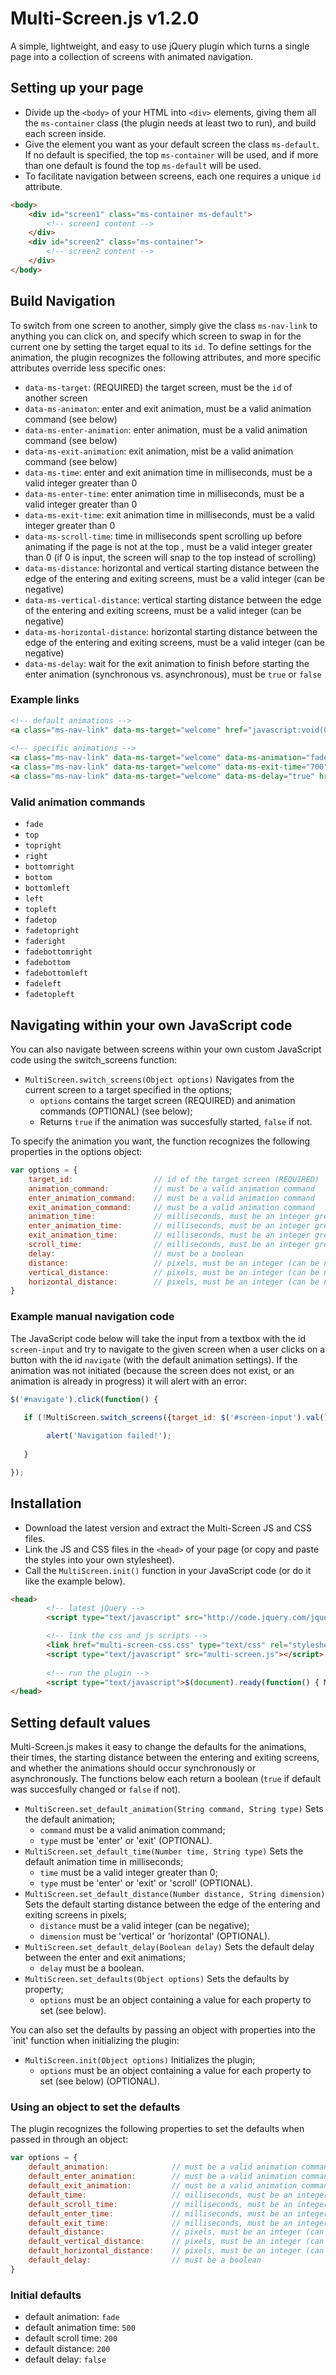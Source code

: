 Multi-Screen.js v1.2.0
===============

A simple, lightweight, and easy to use jQuery plugin which turns a single page into a collection of screens with animated navigation.

## Setting up your page
- Divide up the `<body>` of your HTML into `<div>` elements, giving them all the `ms-container` class (the plugin needs at least two to run), and build each screen inside. 
- Give the element you want as your default screen the class `ms-default`. If no default is specified, the top `ms-container` will be used, and if more than one default is found the top `ms-default` will be used.
- To facilitate navigation between screens, each one requires a unique `id` attribute.

``` html
<body>
    <div id="screen1" class="ms-container ms-default">
        <!-- screen1 content -->
    </div>
    <div id="screen2" class="ms-container">
        <!-- screen2 content -->
    </div>
</body>
```

## Build Navigation
To switch from one screen to another, simply give the class `ms-nav-link` to anything you can click on, and specify which screen to swap in for the current one by setting the target equal to its `id`. To define settings for the animation, the plugin recognizes the following attributes, and more specific attributes override less specific ones:
- `data-ms-target`: (REQUIRED) the target screen, must be the `id` of another screen
- `data-ms-animaton`: enter and exit animation, must be a valid animation command (see below)
- `data-ms-enter-animation`: enter animation, must be a valid animation command (see below)
- `data-ms-exit-animation`: exit animation, mist be a valid animation command (see below)
- `data-ms-time`: enter and exit animation time in milliseconds, must be a valid integer greater than 0
- `data-ms-enter-time`: enter animation time in milliseconds, must be a valid integer greater than 0
- `data-ms-exit-time`: exit animation time in milliseconds, must be a valid integer greater than 0
- `data-ms-scroll-time`: time in milliseconds spent scrolling up before animating if the page is not at the top , must be a valid integer greater than 0 (if 0 is input, the screen will snap to the top instead of scrolling)
- `data-ms-distance`: horizontal and vertical starting distance between the edge of the entering and exiting screens, must be a valid integer (can be negative)
- `data-ms-vertical-distance`: vertical starting distance between the edge of the entering and exiting screens, must be a valid integer (can be negative)
- `data-ms-horizontal-distance`: horizontal starting distance between the edge of the entering and exiting screens, must be a valid integer (can be negative)
- `data-ms-delay`: wait for the exit animation to finish before starting the enter animation (synchronous vs. asynchronous), must be `true` or `false`

### Example links

``` html
<!-- default animations -->
<a class="ms-nav-link" data-ms-target="welcome" href="javascript:void(0)">link</a>
 
<!-- specific animations -->
<a class="ms-nav-link" data-ms-target="welcome" data-ms-animation="fadeleft" data-ms-vertical-distance="0" href="javascript:void(0)">link</a>
<a class="ms-nav-link" data-ms-target="welcome" data-ms-exit-time="700" data-ms-enter-time="300" href="javascript:void(0)">link</a>
<a class="ms-nav-link" data-ms-target="welcome" data-ms-delay="true" href="javascript:void(0)">link</a>
```

### Valid animation commands
- `fade`
- `top`
- `topright`
- `right`
- `bottomright`
- `bottom`
- `bottomleft`
- `left`
- `topleft`
- `fadetop`
- `fadetopright`
- `faderight`
- `fadebottomright`
- `fadebottom`
- `fadebottomleft`
- `fadeleft`
- `fadetopleft`

## Navigating within your own JavaScript code
You can also navigate between screens within your own custom JavaScript code using the switch_screens function:

- `MultiScreen.switch_screens(Object options)` Navigates from the current screen to a target specified in the options;
    - `options` contains the target screen (REQUIRED) and animation commands (OPTIONAL) (see below);
    - Returns `true` if the animation was succesfully started, `false` if not.

To specify the animation you want, the function recognizes the following properties in the options object:

``` js
var options = {	
    target_id:                  // id of the target screen (REQUIRED)
    animation_command:          // must be a valid animation command
	enter_animation_command:    // must be a valid animation command
	exit_animation_command:     // must be a valid animation command
	animation_time:             // milliseconds, must be an integer greater than 0
	enter_animation_time:       // milliseconds, must be an integer greater than 0
	exit_animation_time:        // milliseconds, must be an integer greater than 0
	scroll_time:                // milliseconds, must be an integer greater than 0
	delay:                      // must be a boolean
	distance:                   // pixels, must be an integer (can be negative)
	vertical_distance:          // pixels, must be an integer (can be negative), overrides distance
	horizontal_distance:        // pixels, must be an integer (can be negative), overrides distance
}
```

### Example manual navigation code

The JavaScript code below will take the input from a textbox with the id `screen-input` and try to navigate to the given screen when a user clicks on a button with the id `navigate` (with the default animation settings). If the animation was not initiated (because the screen does not exist, or an animation is already in progress) it will alert with an error:

``` js
$('#navigate').click(function() {

   if (!MultiScreen.switch_screens({target_id: $('#screen-input').val()})) {
   
        alert('Navigation failed!');
   
   }

});
```

## Installation
- Download the latest version and extract the Multi-Screen JS and CSS files.
- Link the JS and CSS files in the `<head>` of your page (or copy and paste the styles into your own stylesheet).
- Call the `MultiScreen.init()` function in your JavaScript code (or do it like the example below).

``` html
<head>
        <!-- latest jQuery -->
        <script type="text/javascript" src="http://code.jquery.com/jquery-latest.pack.js"></script>

        <!-- link the css and js scripts -->
        <link href="multi-screen-css.css" type="text/css" rel="stylesheet"/>
        <script type="text/javascript" src="multi-screen.js"></script>
        
        <!-- run the plugin -->
        <script type="text/javascript">$(document).ready(function() { MultiScreen.init(); });</script>
</head>
```

## Setting default values
Multi-Screen.js makes it easy to change the defaults for the animations, their times, the starting distance between the entering and exiting screens, and whether the animations should occur synchronously or asynchronously. The functions below each return a boolean (`true` if default was succesfully changed or `false` if not).

- `MultiScreen.set_default_animation(String command, String type)` Sets the default animation;
    - `command` must be a valid animation command;
    - `type` must be 'enter' or 'exit' (OPTIONAL).
- `MultiScreen.set_default_time(Number time, String type)` Sets the default animation time in milliseconds;
    - `time` must be a valid integer greater than 0;
    - `type` must be 'enter' or 'exit' or 'scroll' (OPTIONAL).
- `MultiScreen.set_default_distance(Number distance, String dimension)` Sets the default starting distance between the edge of the entering and exiting screens in pixels;
    - `distance` must be a valid integer (can be negative);
    - `dimension` must be 'vertical' or 'horizontal' (OPTIONAL).
- `MultiScreen.set_default_delay(Boolean delay)` Sets the default delay between the enter and exit animations;
    - `delay` must be a boolean.
- `MultiScreen.set_defaults(Object options)` Sets the defaults by property;
    - `options` must be an object containing a value for each property to set (see below).

You can also set the defaults by passing an object with properties into the `init' function when initializing the plugin:
- `MultiScreen.init(Object options)` Initializes the plugin; 
    - `options` must be an object containing a value for each property to set (see below) (OPTIONAL).

### Using an object to set the defaults

The plugin recognizes the following properties to set the defaults when passed in through an object:

``` js
var options = {
    default_animation:              // must be a valid animation command
    default_enter_animation:        // must be a valid animation command, overrides default_animation
    default_exit_animation:         // must be a valid animation command, overrides default_animation
    default_time:                   // milliseconds, must be an integer greater than 0
    default_scroll_time:            // milliseconds, must be an integer greater than or equal to 0
    default_enter_time:             // milliseconds, must be an integer greater than 0, overrides default_time
    default_exit_time:              // milliseconds, must be an integer greater than 0, overrides default_time
    default_distance:               // pixels, must be an integer (can be negative)
    default_vertical_distance:      // pixels, must be an integer (can be negative), overrides default_distance
    default_horizontal_distance:    // pixels, must be an integer (can be negative), overrides default_distance
    default_delay:                  // must be a boolean
}
```

### Initial defaults

- default animation: `fade`
- default animation time: `500`
- default scroll time: `200`
- default distance: `200`
- default delay: `false`
